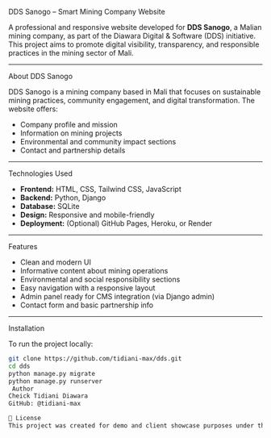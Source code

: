 DDS Sanogo – Smart Mining Company Website

A professional and responsive website developed for **DDS Sanogo**, a Malian mining company, as part of the Diawara Digital & Software (DDS) initiative. This project aims to promote digital visibility, transparency, and responsible practices in the mining sector of Mali.

---

 About DDS Sanogo

DDS Sanogo is a mining company based in Mali that focuses on sustainable mining practices, community engagement, and digital transformation. The website offers:

- Company profile and mission
- Information on mining projects
- Environmental and community impact sections
- Contact and partnership details

---

 Technologies Used

- **Frontend:** HTML, CSS, Tailwind CSS, JavaScript  
- **Backend:** Python, Django  
- **Database:** SQLite  
- **Design:** Responsive and mobile-friendly  
- **Deployment:** (Optional) GitHub Pages, Heroku, or Render

---

 Features

- Clean and modern UI
- Informative content about mining operations
- Environmental and social responsibility sections
- Easy navigation with a responsive layout
- Admin panel ready for CMS integration (via Django admin)
- Contact form and basic partnership info

---

 Installation

To run the project locally:

```bash
git clone https://github.com/tidiani-max/dds.git
cd dds
python manage.py migrate
python manage.py runserver
 Author
Cheick Tidiani Diawara
GitHub: @tidiani-max

📄 License
This project was created for demo and client showcase purposes under the Diawara Digital & Software initiative. Contact us for reuse or custom mining website development.
